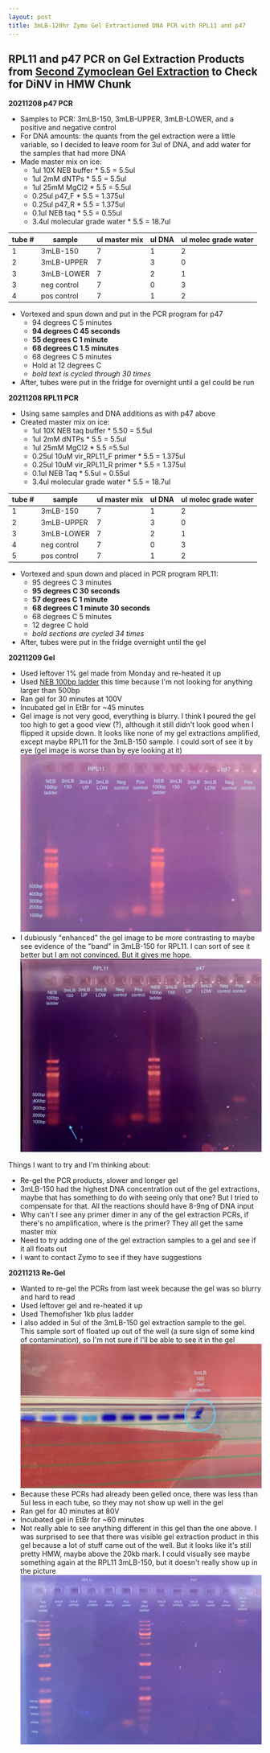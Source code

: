 ```yaml
---
layout: post
title: 3mLB-120hr Zymo Gel Extractioned DNA PCR with RPL11 and p47
---
```


## RPL11 and p47 PCR on Gel Extraction Products from [Second Zymoclean Gel Extraction](https://meschedl.github.io/Unckless-Lab-Notebook-Maggie/2021/12/07/HMW-Gel-and-Zymo-Ex-2.html) to Check for DiNV in HMW Chunk

**20211208 p47 PCR**
- Samples to PCR: 3mLB-150, 3mLB-UPPER, 3mLB-LOWER, and a positive and negative control
- For DNA amounts: the quants from the gel extraction were a little variable, so I decided to leave room for 3ul of DNA, and add water for the samples that had more DNA
- Made master mix on ice:
  - 1ul 10X NEB buffer * 5.5 = 5.5ul
  - 1ul 2mM dNTPs * 5.5 = 5.5ul
  - 1ul 25mM MgCl2 * 5.5 = 5.5ul
  - 0.25ul p47_F * 5.5 = 1.375ul
  - 0.25ul p47_R * 5.5 = 1.375ul
  - 0.1ul NEB taq * 5.5 = 0.55ul
  - 3.4ul molecular grade water * 5.5 = 18.7ul

|tube # |sample|ul master mix|ul DNA|ul molec grade water|
|---|---|---|---|---|
|1|3mLB-150|7|1|2|
|2|3mLB-UPPER|7|3|0|
|3|3mLB-LOWER|7|2|1|
|3|neg control|7|0|3|
|4|pos control|7|1|2|

- Vortexed and spun down and put in the PCR program for p47
  - 94 degrees C 5 minutes
  - **94 degrees C 45 seconds**
  - **55 degrees C 1 minute**
  - **68 degrees C 1.5 minutes**
  - 68 degrees C 5 minutes
  - Hold at 12 degrees C
  - _bold text is cycled through 30 times_
- After, tubes were put in the fridge for overnight until a gel could be run

**20211208 RPL11 PCR**
- Using same samples and DNA additions as with p47 above
- Created master mix on ice:
  - 1ul 10X NEB taq buffer * 5.50 = 5.5ul
  - 1ul 2mM dNTPs * 5.5 = 5.5ul
  - 1ul 25mM MgCl2 * 5.5 =5.5ul
  - 0.25ul 10uM vir_RPL11_F primer * 5.5 = 1.375ul
  - 0.25ul 10uM vir_RPL11_R primer * 5.5 = 1.375ul
  - 0.1ul NEB Taq * 5.5ul = 0.55ul
  - 3.4ul molecular grade water * 5.5 = 18.7ul

|tube #|sample|ul master mix|ul DNA|ul molec grade water|
|---|---|---|---|---|
|1|3mLB-150|7|1|2|
|2|3mLB-UPPER|7|3|0|
|3|3mLB-LOWER|7|2|1|
|4|neg control|7|0|3|
|5|pos control|7|1|2|

- Vortexed and spun down and placed in PCR program RPL11:
  - 95 degrees C 3 minutes
  - **95 degrees C 30 seconds**
  - **57 degrees C 1 minute**
  - **68 degrees C 1 minute 30 seconds**
  - 68 degrees C 5 minutes
  - 12 degree C hold
  - _bold sections are cycled 34 times_
- After, tubes were put in the fridge overnight until the gel

**20211209 Gel**
- Used leftover 1% gel made from Monday and re-heated it up
- Used [NEB 100bp ladder](https://www.neb.com/products/n3231-100-bp-dna-ladder#Product%20Information) this time because I'm not looking for anything larger than 500bp
- Ran gel for 30 minutes at 100V
- Incubated gel in EtBr for ~45 minutes
- Gel image is not very good, everything is blurry. I think I poured the gel too high to get a good view (?), although it still didn't look good when I flipped it upside down. It looks like none of my gel extractions amplified, except maybe RPL11 for the 3mLB-150 sample. I could sort of see it by eye (gel image is worse than by eye looking at it)
![](https://raw.githubusercontent.com/meschedl/Unckless-Lab-Notebook-Maggie/master/images/20211209-PCR-gel.jpeg)
- I dubiously "enhanced" the gel image to be more contrasting to maybe see evidence of the "band" in 3mLB-150 for RPL11. I can sort of see it better but I am not convinced. But it gives me hope.
![](https://raw.githubusercontent.com/meschedl/Unckless-Lab-Notebook-Maggie/master/images/20211209-PCR-gel-inhanced.jpeg)

Things I want to try and I'm thinking about:
- Re-gel the PCR products, slower and longer gel
- 3mLB-150 had the highest DNA concentration out of the gel extractions, maybe that has something to do with seeing only that one? But I tried to compensate for that. All the reactions should have 8-9ng of DNA input
- Why can't I see any primer dimer in any of the gel extraction PCRs, if there's no amplification, where is the primer? They all get the same master mix
- Need to try adding one of the gel extraction samples to a gel and see if it all floats out
- I want to contact Zymo to see if they have suggestions

**20211213 Re-Gel**
- Wanted to re-gel the PCRs from last week because the gel was so blurry and hard to read
- Used leftover gel and re-heated it up
- Used Themofisher 1kb plus ladder
- I also added in 5ul of the 3mLB-150 gel extraction sample to the gel. This sample sort of floated up out of the well (a sure sign of some kind of contamination), so I'm not sure if I'll be able to see it in the gel
![](https://raw.githubusercontent.com/meschedl/Unckless-Lab-Notebook-Maggie/master/images/20211213-pre-gel.jpeg)
- Because these PCRs had already been gelled once, there was less than 5ul less in each tube, so they may not show up well in the gel
- Ran gel for 40 minutes at 80V
- Incubated gel in EtBr for ~60 minutes
- Not really able to see anything different in this gel than the one above. I was surprised to see that there was visible gel extraction product in this gel because a lot of stuff came out of the well. But it looks like it's still pretty HMW, maybe above the 20kb mark. I could visually see maybe something again at the RPL11 3mLB-150, but it doesn't really show up in the picture
![](https://raw.githubusercontent.com/meschedl/Unckless-Lab-Notebook-Maggie/master/images/20211213-gel.jpeg)
